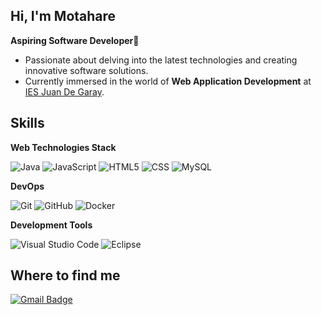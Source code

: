 ## Hi, I'm Motahare  

**Aspiring Software Developer**🚀
- Passionate about delving into the latest technologies and creating innovative software solutions.
- Currently immersed in the world of **Web Application Development** at [IES Juan De Garay](https://portal.edu.gva.es/iesjuandegaray/). 


## Skills

**Web Technologies Stack**

![Java](https://img.shields.io/badge/-Java-333333?style=flat&logo=Java&logoColor=007396)
![JavaScript](https://img.shields.io/badge/-JavaScript-333333?style=flat&logo=javascript)
![HTML5](https://img.shields.io/badge/-HTML5-333333?style=flat&logo=HTML5)
![CSS](https://img.shields.io/badge/-CSS-333333?style=flat&logo=CSS3&logoColor=1572B6)
![MySQL](https://img.shields.io/badge/-MySQL-333333?style=flat&logo=mysql)


**DevOps**

![Git](https://img.shields.io/badge/-Git-333333?style=flat&logo=git)
![GitHub](https://img.shields.io/badge/-GitHub-333333?style=flat&logo=github)
![Docker](https://img.shields.io/badge/-Docker-333333?style=flat&logo=docker)

**Development Tools**

![Visual Studio Code](https://img.shields.io/badge/-Visual%20Studio%20Code-333333?style=flat&logo=visual-studio-code&logoColor=007ACC)
![Eclipse](https://img.shields.io/badge/-Eclipse-333333?style=flat&logo=eclipse-ide&logoColor=2C2255)  

## Where to find me
[![Gmail Badge](https://img.shields.io/badge/-motisd8@gmail.com-006bed?style=flat-square&logo=Gmail&logoColor=white&link=mailto:motisd8@gmail.com)](mailto:motisd8@gmail.com)

